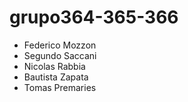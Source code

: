 # grupo364-365-366
- Federico Mozzon
- Segundo Saccani
- Nicolas Rabbia
- Bautista Zapata
- Tomas Premaries
